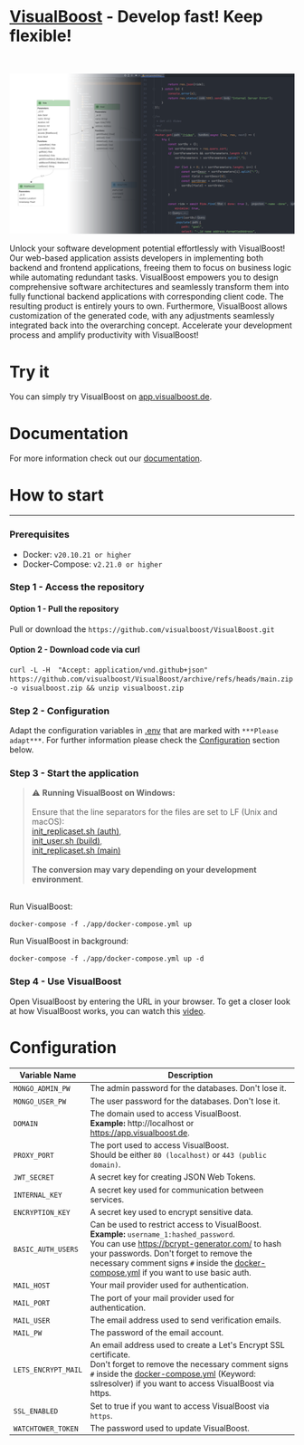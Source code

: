 # [VisualBoost](https://visualboost.de) - Develop fast! Keep flexible!


<br>
<p align="center">
  <img src="assets/visualboost_intro.png" />
</p>

Unlock your software development potential effortlessly with VisualBoost! Our web-based application assists developers in implementing both backend and frontend applications, freeing them to focus on business logic while automating redundant tasks.
VisualBoost empowers you to design comprehensive software architectures and seamlessly transform them into fully functional backend applications with corresponding client code. 
The resulting product is entirely yours to own. Furthermore, VisualBoost allows customization of the generated code, with any adjustments seamlessly integrated back into the overarching concept. 
Accelerate your development process and amplify productivity with VisualBoost!

# Try it

You can simply try VisualBoost on [app.visualboost.de](https://app.visualboost.de).

# Documentation

For more information check out our [documentation](https://wiki.visualboost.de).

# How to start

---

### Prerequisites
- Docker: ``v20.10.21 or higher``
- Docker-Compose: ``v2.21.0 or higher``

### Step 1 - Access the repository

#### Option 1 - Pull the repository
Pull or download the ``https://github.com/visualboost/VisualBoost.git``

#### Option 2 - Download code via curl
````shell
curl -L -H  "Accept: application/vnd.github+json" https://github.com/visualboost/VisualBoost/archive/refs/heads/main.zip -o visualboost.zip && unzip visualboost.zip
````

### Step 2 - Configuration
Adapt the configuration variables in [.env](./app/.env) that are marked with `***Please adapt***`. 
For further information please check the [Configuration](#configuration) section below.

### Step 3 - Start the application

> :warning: **Running VisualBoost on Windows:** <br/><br/>Ensure that the line separators for the files are set to LF (Unix and macOS):<br/>
> [init_replicaset.sh (auth)](./services/auth/database/init/init_replicaset.sh),<br/>
> [init_user.sh (build)](./services/build/database/init/init_user.sh), <br/>
> [init_replicaset.sh (main)](./services/main/database/init/init_replicaset.sh) 
> <br/><br/>**The conversion may vary depending on your development environment**.

<br/>
Run VisualBoost:

````shell
docker-compose -f ./app/docker-compose.yml up
````

Run VisualBoost in background:

````shell
docker-compose -f ./app/docker-compose.yml up -d
````

### Step 4 - Use VisualBoost
Open VisualBoost by entering the URL in your browser.
To get a closer look at how VisualBoost works, you can watch this [video](https://www.youtube.com/playlist?list=PL_KLQBBjBxQaxzPsSb6UckLbwmTkG27Fm).

<h1 id="configuration">Configuration</h1>

| Variable Name       | Description                                                                                                                                                                                                                                                                                                         |
|---------------------|---------------------------------------------------------------------------------------------------------------------------------------------------------------------------------------------------------------------------------------------------------------------------------------------------------------------|
| `MONGO_ADMIN_PW`    | The admin password for the databases. Don't lose it.                                                                                                                                                                                                                                                                |
| `MONGO_USER_PW`     | The user password for the databases. Don't lose it.                                                                                                                                                                                                                                                                 |
| `DOMAIN`            | The domain used to access VisualBoost.<br/>**Example:** http://localhost or https://app.visualboost.de.                                                                                                                                                                                                             |
| `PROXY_PORT`        | The port used to access VisualBoost.<br/>Should be either `80 (localhost)` or `443 (public domain)`.                                                                                                                                                                                                                |
| `JWT_SECRET`        | A secret key for creating JSON Web Tokens.                                                                                                                                                                                                                                                                          |
| `INTERNAL_KEY`      | A secret key used for communication between services.                                                                                                                                                                                                                                                               |
| `ENCRYPTION_KEY`    | A secret key used to encrypt sensitive data.                                                                                                                                                                                                                                                                        |
| `BASIC_AUTH_USERS`  | Can be used to restrict access to VisualBoost.<br/>**Example:** `username_1:hashed_password`.<br/>You can use https://bcrypt-generator.com/ to hash your passwords. Don't forget to remove the necessary comment signs `#` inside the [docker-compose.yml](./app/docker-compose.yml) if you want to use basic auth. |
| `MAIL_HOST`         | Your mail provider used for authentication.                                                                                                                                                                                                                                                                         |
| `MAIL_PORT`         | The port of your mail provider used for authentication.                                                                                                                                                                                                                                                             |
| `MAIL_USER`         | The email address used to send verification emails.                                                                                                                                                                                                                                                                 |
| `MAIL_PW`           | The password of the email account.                                                                                                                                                                                                                                                                                  |
| `LETS_ENCRYPT_MAIL` | An email address used to create a Let's Encrypt SSL certificate.<br/>Don't forget to remove the necessary comment signs `#` inside the [docker-compose.yml](./app/docker-compose.yml) (Keyword: sslresolver) if you want to access VisualBoost via https.                                                           |
| `SSL_ENABLED`       | Set to true if you want to access VisualBoost via `https`.                                                                                                                                                                                                                                                          |
| `WATCHTOWER_TOKEN`  | The password used to update VisualBoost.                                                                                                                                                                                                                                                                            |